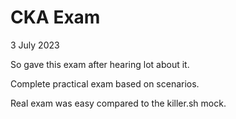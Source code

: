 # CKA Exam
3 July 2023


So gave this exam after hearing lot about it.

Complete practical exam based on scenarios.

Real exam was easy compared to the killer.sh mock.


